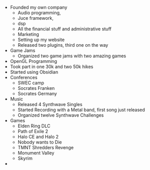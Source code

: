 - Founded my own company
	- Audio programming, 
	- Juce framework, 
	- dsp
	- All the financial stuff and administrative stuff
	- Marketing
	- Setting up my website
	- Released two plugins, third one on the way
- Game Jams
	- Organized two game jams with two amazing games
- OpenGL Programming
- Took part in one 30k and two 50k hikes
- Started using Obsidian
- Conferences
	- SWEC camp
	- Socrates Franken
	- Socrates Germany
- Music 
	- Released 4 Synthwave Singles 
	- Started Recording with a Metal band, first song just released
	- Organized twelve Synthwave Challenges
- Games
	- Elden Ring DLC
	- Path of Exile 2
	- Halo CE and Halo 2
	- Nobody wants to Die
	- TMNT Shredders Revenge
	- Monument Valley
	- Skyrim
- 